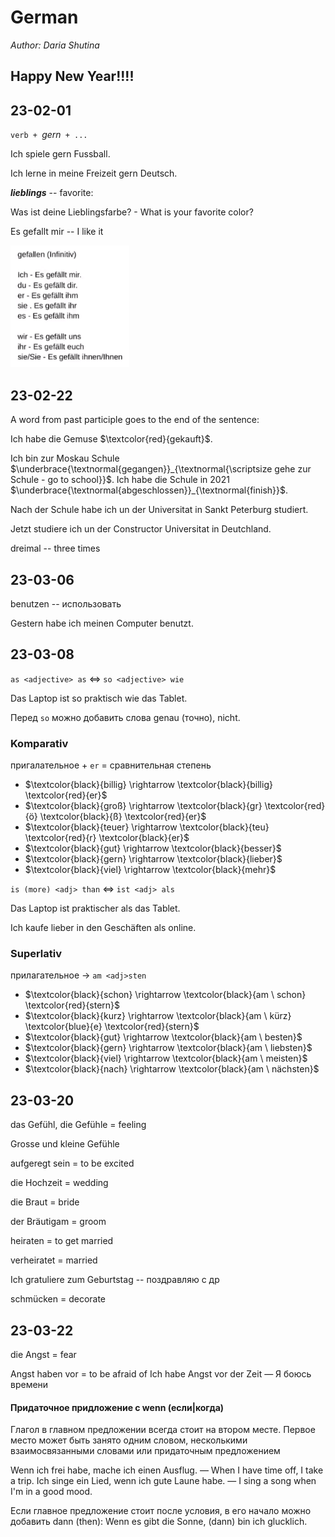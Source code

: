 # German 

*Author: Daria Shutina*



## Happy New Year!!!!







## 23-02-01

$\texttt{verb + } \textit{gern} \texttt{ + ...}$ 

Ich spiele gern Fussball.

Ich lerne in meine Freizeit gern Deutsch. 





***lieblings*** -- favorite:

Was ist deine Lieblingsfarbe? - What is your favorite color?





Es gefallt mir -- I like it

<img src="./pics for conspects/GER/GER 23-02-01 1.png" alt="GER 23-02-01 1" style="zoom:80%;" />

 





## 23-02-22

A word from past participle goes to the end of the sentence:

Ich habe die Gemuse $\textcolor{red}{gekauft}$.



Ich bin zur Moskau Schule $\underbrace{\textnormal{gegangen}}_{\textnormal{\scriptsize gehe zur Schule - go to school}}$. Ich habe die Schule in 2021 $\underbrace{\textnormal{abgeschlossen}}_{\textnormal{finish}}$. 

 Nach der Schule habe ich un der Universitat in Sankt Peterburg studiert. 

 Jetzt studiere ich un der Constructor Universitat in Deutchland. 



dreimal -- three times 







## 23-03-06

benutzen -- использовать 

Gestern habe ich meinen Computer benutzt. 









## 23-03-08



`as <adjective> as` $\Leftrightarrow$ `so <adjective> wie`

Das Laptop ist so praktisch wie das Tablet. 

Перед `so` можно добавить слова genau (точно), nicht. 





### Komparativ

пригалательное + `er` = сравнительная степень

- $\textcolor{black}{billig} \rightarrow \textcolor{black}{billig} \textcolor{red}{er}$
- $\textcolor{black}{groß} \rightarrow \textcolor{black}{gr} \textcolor{red}{ö} \textcolor{black}{ß} \textcolor{red}{er}$
- $\textcolor{black}{teuer} \rightarrow \textcolor{black}{teu} \textcolor{red}{r} \textcolor{black}{er}$ 
- $\textcolor{black}{gut} \rightarrow \textcolor{black}{besser}$
- $\textcolor{black}{gern} \rightarrow \textcolor{black}{lieber}$
- $\textcolor{black}{viel} \rightarrow \textcolor{black}{mehr}$



`is (more) <adj> than` $\Leftrightarrow$ `ist <adj> als`

Das Laptop ist praktischer als das Tablet. 

Ich kaufe lieber in den Geschäften als online. 





### Superlativ

прилагательное $\rightarrow$ `am <adj>sten`

- $\textcolor{black}{schon} \rightarrow \textcolor{black}{am \ schon} \textcolor{red}{stern}$
- $\textcolor{black}{kurz} \rightarrow \textcolor{black}{am \ kürz} \textcolor{blue}{e} \textcolor{red}{stern}$
- $\textcolor{black}{gut} \rightarrow \textcolor{black}{am \ besten}$
- $\textcolor{black}{gern} \rightarrow \textcolor{black}{am \ liebsten}$
- $\textcolor{black}{viel} \rightarrow \textcolor{black}{am \ meisten}$
- $\textcolor{black}{nach} \rightarrow \textcolor{black}{am \ nächsten}$







## 23-03-20

das Gefühl, die Gefühle = feeling

Grosse und kleine Gefühle



aufgeregt sein = to be excited 



die Hochzeit = wedding 

die Braut = bride

der Bräutigam = groom 



heiraten = to get married 

verheiratet = married 



Ich gratuliere zum Geburtstag -- поздравляю с др



schmücken = decorate







## 23-03-22

die Angst = fear

Angst haben vor = to be afraid of 
Ich habe Angst vor der Zeit — Я боюсь времени





#### Придаточное придложение с wenn (если|когда)

Глагол в главном предложении всегда стоит на втором месте. Первое место может быть занято одним словом, несколькими взаимосвязанными словами или придаточным предложением

Wenn ich frei habe, mache ich einen Ausflug. — When I have time off, I take a trip.
Ich singe ein Lied, wenn ich gute Laune habe. — I sing a song when I'm in a good mood.

Если главное предложение стоит после условия, в его начало можно добавить dann (then):
Wenn es gibt die Sonne, (dann) bin ich glucklich.









